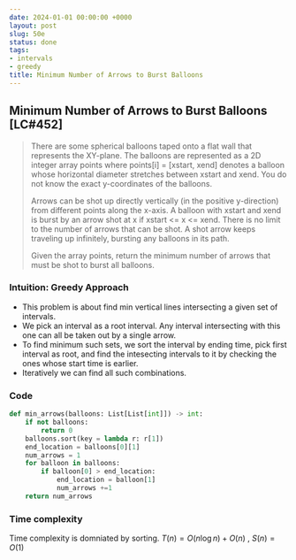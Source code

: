 ```yaml
---
date: 2024-01-01 00:00:00 +0000
layout: post
slug: 50e
status: done
tags:
- intervals
- greedy
title: Minimum Number of Arrows to Burst Balloons
---
```


## Minimum Number of Arrows to Burst Balloons [LC#452]
> There are some spherical balloons taped onto a flat wall that represents the XY-plane. The balloons are represented as a 2D integer array points where points[i] = [xstart, xend] denotes a balloon whose horizontal diameter stretches between xstart and xend. You do not know the exact y-coordinates of the balloons.
> 
> Arrows can be shot up directly vertically (in the positive y-direction) from different points along the x-axis. A balloon with xstart and xend is burst by an arrow shot at x if xstart <= x <= xend. There is no limit to the number of arrows that can be shot. A shot arrow keeps traveling up infinitely, bursting any balloons in its path.
>  
> Given the array points, return the minimum number of arrows that must be shot to burst all balloons.
 
### Intuition: Greedy Approach
- This problem is about find min vertical lines intersecting a given set of intervals. 
- We pick an interval as a root interval. Any interval intersecting with this one can all be taken out by a single arrow. 
- To find minimum such sets, we sort the interval by ending time, pick first interval as root, and find the intesecting intervals to it by checking the ones whose start time is earlier.
- Iteratively we can find all such combinations. 

### Code

```python
def min_arrows(balloons: List[List[int]]) -> int:
    if not balloons:
        return 0
    balloons.sort(key = lambda r: r[1])
    end_location = balloons[0][1]
    num_arrows = 1
    for balloon in balloons:
        if balloon[0] > end_location:
            end_location = balloon[1]
            num_arrows +=1
    return num_arrows
```

### Time complexity
Time complexity is domniated by sorting. $T(n) = O(n \log n) + O(n)$ , $S(n) = O(1)$